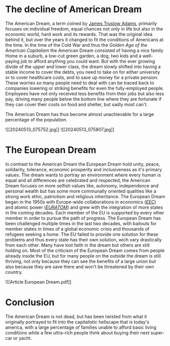 # The decline of American Dream
The American Dream, a term coined by [James Truslow Adams](https://en.wikipedia.org/wiki/James_Truslow_Adams), primarily focuses on individual freedom, equal chances not only in life but also in the economic world, hard work and its rewards.
That was the original idea behind it, but over the years it changed to fit the conditions of Americans at the time. In the time of the Cold War and thus the *Golden Age of the American Capitalism* the American Dream consisted of having a nice family Home in a suburb, a low-cut green garden, a dog, two kids and a well-paying job to afford anything you could want. But with the ever growing divide of the upper and lower class, the dream slowly shifted into having a stable income to cover the debts, you need to take on for either university or to cover healthcare costs, and to save up money for a private pension. These worries so many people need to deal with can be traced back to companies lowering or striking benefits for even the fully-employed people. Employees have not only received less benefits from their jobs but also less pay, driving many people below the bottom line where they are fortunate if they can cover their costs on food and shelter, but sadly most can't.

The American Dream has thus become almost unachievable for a large percentage of the population.

![[20240513_075752.jpg]]
![[20240513_075807.jpg]]


# The European Dream
In contrast to the American Dream the European Dream hold unity, peace, solidarity, tolerance, economic prosperity and inclusiveness as it's primary values. The dream wants to portray an environment where every human is equal and all differences are celebrated and respected, the American Dream focuses on more selfish values like, autonomy, independence and personal wealth but has some more communally oriented qualities like a strong work ethic, patriotism and religious inheritance.
The European Dream began in the 1950s with Europe-wide collaborations in economics (*[EEC](https://en.wikipedia.org/wiki/European_Economic_Community)*) and atomic power (*[EURATOM](https://en.wikipedia.org/wiki/Euratom)*) and grew with the integration of more states in the coming decades. Each member of the EU is supported by every other member in order to pursue the path of progress.
The European Dream has been challenged multiple times in the last two decades, with bailouts for member states in times of a global economic crisis and thousands of refugees seeking a home. The EU failed to provide one solution for these problems and thus every state has their own solution, wich vary drastically from each other. Many have lost faith in the dream but others are still holding on.
Most of the criticism of the European Dream comes from people already inside the EU, but for many people on the outside the dream is still thriving, not only because they can see the benefits of a large union but also because they are save there and won't be threatened by their own country. 

![[Article European Dream.pdf]]

# Conclusion
The American Dream is not dead, but has been twisted from what it originally portrayed to fit into the capitalistic hellscape that is today's america, with a large percentage of families unable to afford basic living conditions while a few ultra-rich people think about buying their next super-car or yacht.